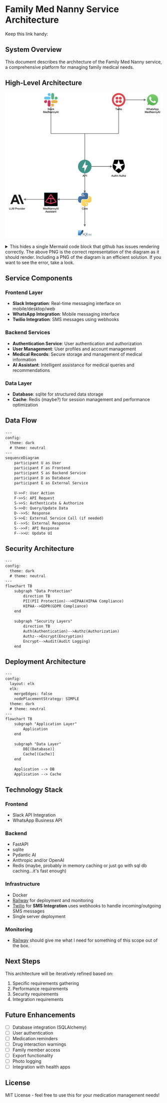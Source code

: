 # Family Med Nanny Service Architecture

Keep this link handy: [](https://unpkg.com/@iconify-json/logos@1.2.4/icons.json)

## System Overview
This document describes the architecture of the Family Med Nanny service, a comprehensive platform for managing family medical needs.

## High-Level Architecture
![High-Level Arcchitecture](mermaid_png_files/high_level_arch.png)

<details>

<summary>
This hides a single Mermaid code block that github has issues rendering correctly. The above PNG is the correct representation of the diagram as it should render. Including a PNG of the diagram is an efficient solution. If you want to see the error, take a look.
</summary>

```mermaid
---
config:
  theme: dark
  # theme: neutral
---
architecture-beta
    service slack(logos:slack-icon)[Slack MedNannyAI]
    service whatsapp(logos:whatsapp-icon)[WhatsApp MedNannyAI]
    service twilio(logos:twilio-icon)[Twilio]
    service fastapi(logos:fastapi-icon)[API]
    service core(logos:python)[Core]
    service auth(logos:auth0-icon)[Authn Authz]
    service ai("<img src='https://avatars.githubusercontent.com/u/110818415' style='background-color:black;vertical-align:middle;margin:0px 0px'>")[MedNannyAI Assistant]
    service llm(logos:anthropic-icon)[LLM Provider]
    service db(logos:sqlite)

    junction frontendcenter
    junction frontendleft
    junction frontendright

    whatsapp:L <-- R:twilio
    frontendleft:T -- B:slack
    frontendright:T -- B:twilio
    frontendleft:R -- L:frontendcenter
    frontendcenter:R -- L:frontendright
    fastapi:B --> T:core
    fastapi:R --> L:auth
    core:L --> R:ai
    ai:L --> R:llm
    frontendcenter:B -- T:fastapi
    core:B --> T:db

    %%group frontend(cloud)[MedNannyAI Frontend]
    %%group twilio_whatsapp(logos:whatsapp-icon)[WhatsApp MedNannyAI] in frontend
    %%group backend(logos:fastapi-icon)[MedNannyAI API Backend]
    %%frontendCenter:B -- T:fastapi{group}
    %%slack{group}:B -- T:fastapi{group}
    %%whatsapp{group}:B -- T:fastapi{group}
    %%group data(logos:aws-lambda)[Data Persistance]
```
</details>

## Service Components

### Frontend Layer
- **Slack Integration**: Real-time messaging interface on mobile/desktop/web
- **WhatsApp Integration**: Mobile messaging interface
- **Twilio Integration**: SMS messages using webhooks

### Backend Services
- **Authentication Service**: User authentication and authorization
- **User Management**: User profiles and account management
- **Medical Records**: Secure storage and management of medical information
- **AI Assistant**: Intelligent assistance for medical queries and recommendations

### Data Layer
- **Database**: sqlite for structured data storage
- **Cache**: Redis (maybe?) for session management and performance optimization

## Data Flow
```mermaid
---
config:
  theme: dark
  # theme: neutral
---
sequenceDiagram
    participant U as User
    participant F as Frontend
    participant S as Backend Service
    participant D as Database
    participant E as External Service

    U->>F: User Action
    F->>S: API Request
    S->>S: Authenticate & Authorize
    S->>D: Query/Update Data
    D-->>S: Response
    S->>E: External Service Call (if needed)
    E-->>S: External Response
    S-->>F: API Response
    F-->>U: Update UI
```

## Security Architecture

```mermaid
---
config:
  theme: dark
  # theme: neutral
---
flowchart TB
    subgraph "Data Protection"
        direction TB
        PII(PII Protection)-->HIPAA(HIPAA Compliance)
        HIPAA-->GDPR(GDPR Compliance)
    end

    subgraph "Security Layers"
        direction TB
        Auth(Authentication)-->Authz(Authorization)
        Authz-->Encrypt(Encryption)
        Encrypt-->Audit(Audit Logging)
    end
```

## Deployment Architecture
```mermaid
---
config:
  layout: elk
  elk:
    mergeEdges: false
    nodePlacementStrategy: SIMPLE
  theme: dark
  # theme: neutral
---
flowchart TB
    subgraph "Application Layer"
        Application
    end

    subgraph "Data Layer"
        DB[(Database)]
        Cache[(Cache)]
    end

    Application --> DB
    Application --> Cache
```

## Technology Stack

### Frontend
- Slack API Integration
- WhatsApp Business API

### Backend
- FastAPI
- sqlite
- Pydantic AI
- Anthropic and/or OpenAI
- Redis (maybe, probably in memory caching or just go with sql db caching...it's fast enough)

### Infrastructure
- Docker
- [Railway](https://railway.com/) for deployment and monitoring
- [Twilio](https://www.twilio.com/) for **SMS Integration** uses webhooks to handle incoming/outgoing SMS messages
- Single server deployment

### Monitoring
- [Railway](https://railway.com/) should give me what I need for something of this scope out of the box.


## Next Steps

This architecture will be iteratively refined based on:
1. Specific requirements gathering
2. Performance requirements
3. Security requirements
4. Integration requirements

## Future Enhancements

- [ ] Database integration (SQLAlchemy)
- [ ] User authentication
- [ ] Medication reminders
- [ ] Drug interaction warnings
- [ ] Family member access
- [ ] Export functionality
- [ ] Photo logging
- [ ] Integration with health apps

## License

MIT License - feel free to use this for your medication management needs!
